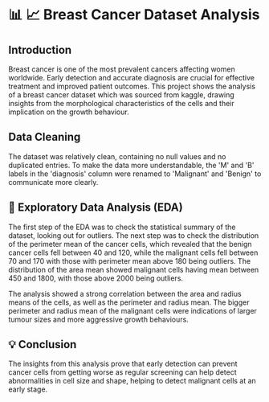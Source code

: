 # 📊 📈 Breast Cancer Dataset Analysis

## Introduction

Breast cancer is one of the most prevalent cancers affecting women worldwide. Early detection and accurate diagnosis are crucial for effective treatment and improved patient outcomes. This project shows the analysis of a breast cancer dataset which was sourced from kaggle, drawing insights from the morphological characteristics of the cells and their implication on the growth behaviour. 

## Data Cleaning

The dataset was relatively clean, containing no null values and no duplicated entries. To make the data more understandable, the 'M' and 'B' labels in the 'diagnosis' column were renamed to 'Malignant' and 'Benign' to communicate more clearly.

## 🔎 Exploratory Data Analysis (EDA)

The first step of the EDA was to check the statistical summary of the dataset, looking out for outliers. The next step was to check the distribution of the perimeter mean of the cancer cells, which revealed that the benign cancer cells fell between 40 and 120, while the malignant cells fell between 70 and 170 with those with perimeter mean above 180 being outliers. The distribution of the area mean showed malignant cells having mean between 450 and 1800, with those above 2000 being outliers.

The analysis showed a strong correlation between the area and radius means of the cells, as well as the perimeter and radius mean. The bigger perimeter and radius mean of the malignant cells were indications of larger tumour sizes and more aggressive growth behaviours.

## 💡 Conclusion

The insights from this analysis prove that early detection can prevent cancer cells from getting worse as regular screening can help detect abnormalities in cell size and shape, helping to detect malignant cells at an early stage.
 


